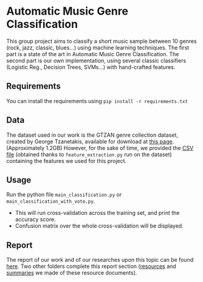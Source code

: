 # Automatic Music Genre Classification
This group project aims to classify a short music sample between 10 genres (rock, jazz, classic, blues…) using machine learning techniques. The first part is a state of the art in Automatic Music Genre Classification. The second part is our own implementation, using several classic classifiers (Logistic Reg., Decision Trees, SVMs…) with hand-crafted features.

## Requirements
You can install the requirements using `pip install -r requirements.txt`

## Data
The dataset used in our work is the GTZAN genre collection dataset, created by George Tzanetakis, available for download at [this page](http://marsyas.info/downloads/datasets.html). (Approximately 1.2GB) However, for the sake of time, we provided the [CSV file](https://github.com/luca-serra/automatic-music-genre-classification/blob/master/Data/extracted_features.csv) (obtained thanks to `feature_extraction.py` run on the dataset) containing the features we used for this project.
## Usage
 Run the python file `main_classification.py` or `main_classification_with_vote.py`.
 * This will run cross-validation across the training set, and print the accuracy score.
 * Confusion matrix over the whole cross-validation will be displayed.

## Report
The report of our work and of our researches upon this topic can be found [here](https://github.com/luca-serra/automatic-music-genre-classification/blob/master/Final_Project.pdf). Two other folders complete this report section ([resources](https://github.com/luca-serra/automatic-music-genre-classification/tree/master/resources) and [summaries](https://github.com/luca-serra/automatic-music-genre-classification/tree/master/summaries) we made of these resource documents).
